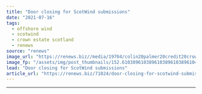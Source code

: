 ```yaml
---
title: "Door closing for ScotWind submissions"
date: "2021-07-16"
tags: 
  - offshore wind
  - scotwind
  - crown estate scotland
  - renews
source: "renews"
image_url: "https://renews.biz//media/19704/colin20palmer20credit20crown20estate20scotland.jpg?mode=crop&width=770&heightratio=0.6103896103896103896103896104&slimmage=true"
image_fp: "/assets/img/post_thumbnails/152.6103896103896103896103896104&slimmage=true"
lead: "Door closing for ScotWind submissions"
article_url: "https://renews.biz/71024/door-closing-for-scotwind-submissions/"
---
```


---

